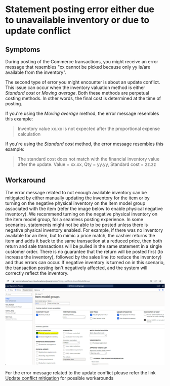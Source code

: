 
# Statement posting error either due to unavailable inventory or due to update conflict 
## Symptoms
During posting of the Commerce transactions, you might receive an error message that resembles "xx cannot be picked because only yy is/are available from the inventory".

The second type of error you might encounter is about an update conflict. This issue can occur when the inventory valuation method is either *Standard cost* or *Moving average*. Both these methods are perpetual costing methods. In other words, the final cost is determined at the time of posting.

If you're using the *Moving average* method, the error message resembles this example:
> Inventory value xx.xx is not expected after the proportional expense calculation

If you're using the *Standard cost* method, the error message resembles this example:
> The standard cost does not match with the financial inventory value after the update. Value = xx.xx, Qty = yy.yy, Standard cost = zz.zz

## Workaround
The error message related to not enough available inventory can be mitigated by either manually updating the inventory for the item or by turning on the negative physical inventory on the item model group associated with the item (refer the image below to enable physical negative inventory). We recommend turning on the negative physical inventory on the item model group, for a seamless posting experience. In some scenarios, statements might not be able to be posted unless there is negative physical inventory enabled. For example, if there was no inventory available for an item, but to mimic a price match, the cashier returns the item and adds it back to the same transaction at a reduced price, then both return and sale transactions will be pulled in the same statement in a single customer order. There is no guarantee that the return will be posted first (to increase the inventory), followed by the sales line (to reduce the inventory) and thus errors can occur. If negative inventory is turned on in this scenario, the transaction posting isn't negatively affected, and the system will correctly reflect the inventory.

 ![Enable physical negative inventory](./media/Physical_Negative_Inventory.png "Enable negative physical inventory")

For the error message related to the update conflict please refer the link [Update conflict mitigation](https://learn.microsoft.com/en-us/troubleshoot/dynamics-365/supply-chain/costing/update-conflict-standard-cost-moving-average-inventory-valuation) for possible workarounds

